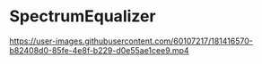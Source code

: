 # SpectrumEqualizer










https://user-images.githubusercontent.com/60107217/181416570-b82408d0-85fe-4e8f-b229-d0e55ae1cee9.mp4

